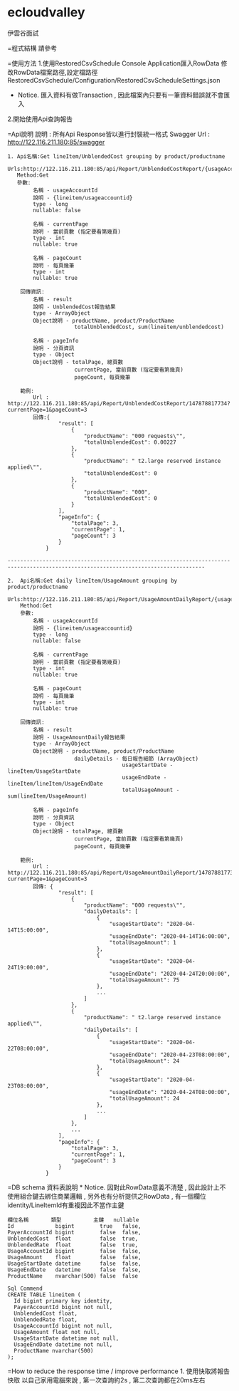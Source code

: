 # ecloudvalley
 伊雲谷面試

=程式結構
  請參考

=使用方法
1.使用RestoredCsvSchedule Console Application匯入RowData
  修改RowData檔案路徑,設定檔路徑 RestoredCsvSchedule/Configuration/RestoredCsvScheduleSettings.json
  * Notice. 匯入資料有做Transaction , 因此檔案內只要有一筆資料錯誤就不會匯入

2.開始使用Api查詢報告



=Api說明
   說明 : 所有Api Response皆以進行封裝統一格式
   Swagger Url : http://122.116.211.180:85/swagger
   
   
   
    1. Api名稱:Get lineItem/UnblendedCost grouping by product/productname
	   Urls:http://122.116.211.180:85/api/Report/UnblendedCostReport/{usageAccountId}
	   Method:Get
	   參數: 
			名稱 - usageAccountId
			說明 - {lineitem/usageaccountid} 
			type - long
			nullable: false
			  
			名稱 - currentPage
			說明 - 當前頁數 (指定要看第幾頁)
			type - int
			nullable: true
			
			名稱 - pageCount
			說明 - 每頁幾筆
			type - int
			nullable: true
		
		回傳資訊:
			名稱 - result
			說明 - UnblendedCost報告結果
			type - ArrayObject
			Object說明 - productName, product/ProductName
						 totalUnblendedCost, sum(lineitem/unblendedcost)
			
			名稱 - pageInfo
			說明 - 分頁資訊
			type - Object
			Object說明 - totalPage, 總頁數
						 currentPage, 當前頁數 (指定要看第幾頁)
						 pageCount, 每頁幾筆
		
		範例:
			Url : http://122.116.211.180:85/api/Report/UnblendedCostReport/147878817734?currentPage=1&pageCount=3
			回傳:{
					"result": [
						{
							"productName": "000 requests\"",
							"totalUnblendedCost": 0.00227
						},
						{
							"productName": " t2.large reserved instance applied\"",
							"totalUnblendedCost": 0
						},
						{
							"productName": "000",
							"totalUnblendedCost": 0
						}
					],
					"pageInfo": {
						"totalPage": 3,
						"currentPage": 1,
						"pageCount": 3
					}
				}
			
	------------------------------------------------------------------------------------------------------------------------------------
	
	2.  Api名稱:Get daily lineItem/UsageAmount grouping by product/productname
		Urls:http://122.116.211.180:85/api/Report/UsageAmountDailyReport/{usageAccountId}
		Method:Get
		參數: 
			名稱 - usageAccountId
			說明 - {lineitem/usageaccountid} 
			type - long
			nullable: false
			  
			名稱 - currentPage
			說明 - 當前頁數 (指定要看第幾頁)
			type - int
			nullable: true
			
			名稱 - pageCount
			說明 - 每頁幾筆
			type - int
			nullable: true
		
		回傳資訊:
			名稱 - result
			說明 - UsageAmountDaily報告結果
			type - ArrayObject
			Object說明 - productName, product/ProductName
						 dailyDetails - 每日報告細節 (ArrayObject)
										usageStartDate - lineItem/UsageStartDate
										usageEndDate - lineItem/lineItem/UsageEndDate
										totalUsageAmount - sum(lineItem/UsageAmount)
			
			名稱 - pageInfo
			說明 - 分頁資訊
			type - Object
			Object說明 - totalPage, 總頁數
						 currentPage, 當前頁數 (指定要看第幾頁)
						 pageCount, 每頁幾筆
		
		範例:
			Url : http://122.116.211.180:85/api/Report/UsageAmountDailyReport/147878817734?currentPage=1&pageCount=3
			回傳: {
					"result": [
						{
							"productName": "000 requests\"",
							"dailyDetails": [
								{
									"usageStartDate": "2020-04-14T15:00:00",
									"usageEndDate": "2020-04-14T16:00:00",
									"totalUsageAmount": 1
								},
								{
									"usageStartDate": "2020-04-24T19:00:00",
									"usageEndDate": "2020-04-24T20:00:00",
									"totalUsageAmount": 75
								},
								...
							]
						},
						{
							"productName": " t2.large reserved instance applied\"",
							"dailyDetails": [
								{
									"usageStartDate": "2020-04-22T08:00:00",
									"usageEndDate": "2020-04-23T08:00:00",
									"totalUsageAmount": 24
								},
								{
									"usageStartDate": "2020-04-23T08:00:00",
									"usageEndDate": "2020-04-24T08:00:00",
									"totalUsageAmount": 24
								},
								...
							]
						},
						...
					],
					"pageInfo": {
						"totalPage": 3,
						"currentPage": 1,
						"pageCount": 3
					}
				}
		
=DB schema
    資料表說明
	* Notice. 因對此RowData意義不清楚 , 因此設計上不使用組合鍵去綁住商業邏輯 , 另外也有分析提供之RowData , 有一個欄位identity/LineItemId有重複因此不當作主鍵
	
    欄位名稱       類型          主鍵   nullable
	Id             bigint        true   false,
	PayerAccountId bigint        false  false,
	UnblendedCost  float         false  true,
	UnblendedRate  float         false  true,
	UsageAccountId bigint        false  false,
	UsageAmount    float         false  false,
	UsageStartDate datetime      false  false,
	UsageEndDate   datetime      false  false,
	ProductName    nvarchar(500) false  false
	
	Sql Commend
	CREATE TABLE lineitem (
	  Id bigint primary key identity,
	  PayerAccountId bigint not null,
	  UnblendedCost float,
	  UnblendedRate float,
	  UsageAccountId bigint not null,
	  UsageAmount float not null,
	  UsageStartDate datetime not null,
	  UsageEndDate datetime not null,
	  ProductName nvarchar(500)
	);
	
=How to reduce the response time / improve performance
	1. 使用快取將報告快取
	   以自己家用電腦來說 , 第一次查詢約2s , 第二次查詢都在20ms左右
	   
